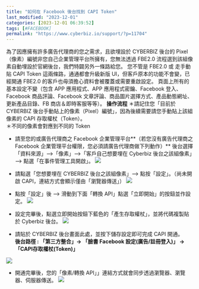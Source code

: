 ```yaml
---
title: "如何在 Facebook 後台找到 CAPI Token"
last_modified: "2023-12-01"
categories: [2023-12-01 06:39:52]
tags: [#FACEBOOK]
permalink: "https://www.cyberbiz.io/support/?p=11704"
---
```


為了因應擁有許多廣告代理商的您之需求，且欲埋設於 CYBERBIZ 後台的 Pixel（像素）編號非您自己企業管理平台所擁有，您無法透過 FBE2.0
流程選到該組像素自動埋設於官網後台，我們特闢另外一條路給您。 您不管是 FBE2.0 或 走手動貼 CAPI Token 這兩條路，通通都會升級新版
UI，但客戶原本的功能不會變，已經開通 FBE2.0 的客戶也毋須擔心資料會被覆蓋或需要重啟設定。 頁面上所有的基本設定不變（包含 APP 應用程式、APP
應用程式密鑰、Facebook 登入、Facebook 商品評論、Facebook 文章評論、商品圖片選擇方式、產品動態網址、更新產品目錄、FB
商店＆即時客服等等）。  **操作流程** ＊請記住您「目前於 CYBERBIZ 後台手動貼上的像素（Pixel）編號」，因為後續需要請您手動貼上該組像素的
CAPI 存取權杖（Token）。  
＊不同的像素會對應到不同的 Token

* 請至您的或廣告代理商之 Facebook 企業管理平台**（若您沒有廣告代理商之 Facebook 企業管理平台權限，您必須請廣告代理商做下列動作）** 後台選擇「資料來源」—>「像素」—>「客戶自己想要埋在 Cyberbiz 後台之該組像素」—> 點選「在事件管理工具開啟」。
![](https://www.cyberbiz.io/support/wp-content/uploads/2021/03/截圖-2021-03-16-上午10.53.13-1024x562.png)

* 請點選「您想要埋在 CYBERBIZ 後台之該組像素」—> 點按「設定」。（尚未開啟 CAPI，連結方式會顯示僅由「瀏覽器傳送」）
![](https://www.cyberbiz.io/support/wp-content/uploads/2021/03/截圖-2021-03-16-上午11.15.43-1024x563.png)

* 點按「設定」後 —> 滑動到下面「轉換 API」點選「立即開始」的按鈕並作設定。
![](https://www.cyberbiz.io/support/wp-content/uploads/2021/03/截圖-2021-03-16-上午11.21.52-1024x562.png)

* 設定完畢後，點選立即開始按鈕下藍色的「產生存取權杖」，並將代碼複製貼於 Cyberbiz 後台。
![](https://www.cyberbiz.io/support/wp-content/uploads/2021/03/截圖-2021-03-16-下午12.32.21-1024x562.png)

* 請貼於 CYBERBIZ 後台畫面此處，並按下儲存設定即可完成 CAPI 開通。  
**後台路徑 : 「第三方整合」→ 「臉書 Facebook 設定(廣告/註冊登入)」 →「CAPI存取權杖(Token)」**

![](https://www.cyberbiz.io/support/wp-content/uploads/image-1024x521.png)

* 開通完畢後，您的「像素/轉換 API」」連結方式就會同步透過瀏覽器、瀏覽器、伺服器傳送。
![](https://www.cyberbiz.io/support/wp-content/uploads/2021/03/截圖-2021-03-16-下午6.47.02-1024x544.png)  

